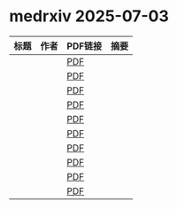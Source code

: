 # medrxiv 2025-07-03

| 标题 | 作者 | PDF链接 |  摘要 |
|------|------|--------|------|
|  |  | [PDF](https://doi.org/10.1101/2025.06.16.25329676) |  |
|  |  | [PDF](https://doi.org/10.1101/2024.12.29.24319755) |  |
|  |  | [PDF](https://doi.org/10.1101/2025.05.22.25327965) |  |
|  |  | [PDF](https://doi.org/10.1101/2025.06.30.25330607) |  |
|  |  | [PDF](https://doi.org/10.1101/2025.04.14.25325820) |  |
|  |  | [PDF](https://doi.org/10.1101/2025.06.26.25330329) |  |
|  |  | [PDF](https://doi.org/10.1101/2025.07.01.25330627) |  |
|  |  | [PDF](https://doi.org/10.1101/2025.07.01.25330377) |  |
|  |  | [PDF](https://doi.org/10.1101/2025.07.01.25330648) |  |
|  |  | [PDF](https://doi.org/10.1101/2025.06.29.25330348) |  |
